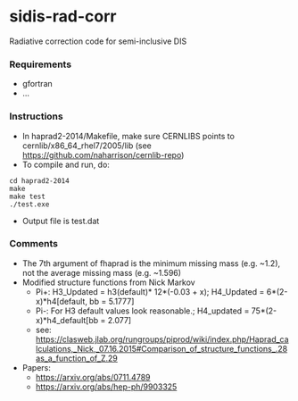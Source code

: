 # sidis-rad-corr
Radiative correction code for semi-inclusive DIS

### Requirements
* gfortran
* ...

### Instructions
* In haprad2-2014/Makefile, make sure CERNLIBS points to cernlib/x86_64_rhel7/2005/lib (see https://github.com/naharrison/cernlib-repo)
* To compile and run, do:
```
cd haprad2-2014
make
make test
./test.exe
```
* Output file is test.dat

### Comments
* The 7th argument of fhaprad is the minimum missing mass (e.g. ~1.2), not the average missing mass (e.g. ~1.596)
* Modified structure functions from Nick Markov
  * Pi+: H3_Updated = h3(default)* 12*(-0.03 + x); H4_Updated = 6*(2-x)*h4[default, bb = 5.1777]
  * Pi-: For H3 default values look reasonable.; H4_updated = 75*(2-x)*h4_default[bb = 2.077]
  * see: https://clasweb.jlab.org/rungroups/piprod/wiki/index.php/Haprad_calculations,_Nick,_07.16.2015#Comparison_of_structure_functions_.28as_a_function_of_Z.29
* Papers:
  * https://arxiv.org/abs/0711.4789
  * https://arxiv.org/abs/hep-ph/9903325
  
